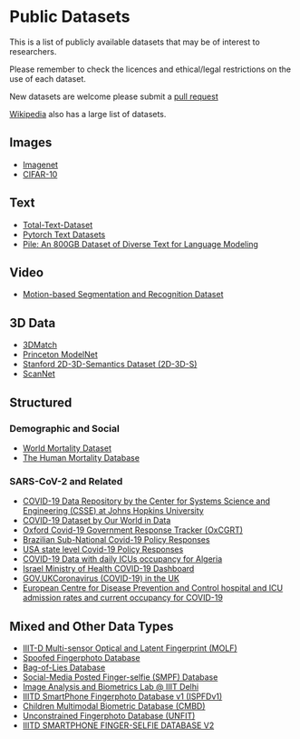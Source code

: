 # Public Datasets
This is a list of publicly available datasets that may be of interest to researchers. 

Please remember to check the licences and ethical/legal restrictions on the use of each dataset.

New datasets are welcome please submit a [pull request](https://github.com/kierenAW/public_datasets/pulls)

[Wikipedia](https://en.wikipedia.org/wiki/List_of_datasets_for_machine-learning_research) also has a large list of datasets.

## Images
* [Imagenet](http://image-net.org/)
* [CIFAR-10](https://www.cs.toronto.edu/~kriz/cifar.html)

## Text
* [Total-Text-Dataset](https://github.com/cs-chan/Total-Text-Dataset)
* [Pytorch Text Datasets](https://pytorch.org/text/stable/datasets.html)
* [Pile: An 800GB Dataset of Diverse Text for Language Modeling](https://pile.eleuther.ai/)

## Video
* [Motion-based Segmentation and Recognition Dataset](https://mi.eng.cam.ac.uk/research/projects/VideoRec/CamVid/)

## 3D Data
* [3DMatch](http://3dmatch.cs.princeton.edu/)
* [Princeton ModelNet](https://modelnet.cs.princeton.edu/)
* [Stanford 2D-3D-Semantics Dataset (2D-3D-S)](http://buildingparser.stanford.edu/dataset.html)
* [ScanNet](http://www.scan-net.org/)

## Structured

### Demographic and Social
* [World Mortality Dataset](https://github.com/akarlinsky/world_mortality)
* [The Human Mortality Database](https://www.mortality.org/)

### SARS-CoV-2 and Related 
* [COVID-19 Data Repository by the Center for Systems Science and Engineering (CSSE) at Johns Hopkins University](https://github.com/CSSEGISandData/COVID-19)
* [COVID-19 Dataset by Our World in Data](https://github.com/owid/covid-19-data)
* [Oxford Covid-19 Government Response Tracker (OxCGRT)](https://github.com/OxCGRT/covid-policy-tracker)
* [Brazilian Sub-National Covid-19 Policy Responses](https://github.com/OxCGRT/Brazil-covid-policy)
* [USA state level Covid-19 Policy Responses](https://github.com/OxCGRT/USA-covid-policy)
* [COVID-19 Data with daily ICUs occupancy for Algeria](https://github.com/yasserkaddour/covid19-icu-data-algeria)
* [Israel Ministry of Health COVID-19 Dashboard](https://datadashboard.health.gov.il/COVID-19/general)
* [GOV.UKCoronavirus (COVID-19) in the UK](https://coronavirus.data.gov.uk/details/healthcare)
* [European Centre for Disease Prevention and Control hospital and ICU admission rates and current occupancy for COVID-19](https://www.ecdc.europa.eu/en/publications-data/download-data-hospital-and-icu-admission-rates-and-current-occupancy-covid-19)

## Mixed and Other Data Types
* [IIIT-D Multi-sensor Optical and Latent Fingerprint (MOLF)](http://www.iab-rubric.org/resources/molf.html)
* [Spoofed Fingerphoto Database](http://iab-rubric.org/resources/sfd.html)
* [Bag-of-Lies Database](http://iab-rubric.org/resources/BagLies.html)
* [Social-Media Posted Finger-selfie (SMPF) Database](http://iab-rubric.org/resources/smpf.html)
* [Image Analysis and Biometrics Lab @ IIIT Delhi](http://www.iab-rubric.org/resources/mlfpd.html)
* [IIITD SmartPhone Fingerphoto Database v1 (ISPFDv1)](http://iab-rubric.org/resources/spfd.html)
* [Children Multimodal Biometric Database (CMBD)](http://iab-rubric.org/resources/CMBD.html)
* [Unconstrained Fingerphoto Database (UNFIT)](http://iab-rubric.org/resources/UNFIT.html)
* [IIITD SMARTPHONE FINGER-SELFIE DATABASE V2](http://iab-rubric.org/resources/spfd2.html)

